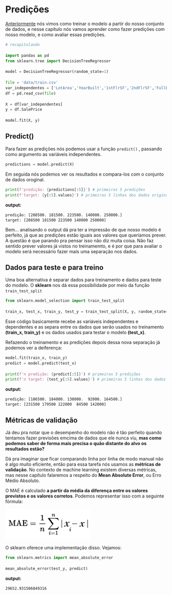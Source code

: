 # Predições
[Anteriormente](https://github.com/Marcozz-716/machine-learning-intro/tree/main/03_treinando_modelo) nós vimos como treinar o modelo a partir do nosso conjunto de dados, e nesse capítulo nós vamos aprender como fazer predições com nosso modelo, e como avaliar essas predições.

```python
# recapitulando

import pandas as pd
from sklearn.tree import DecisionTreeRegressor

model = DecisionTreeRegressor(random_state=1)

file = 'data/train.csv'
var_independentes = ['LotArea','YearBuilt','1stFlrSF','2ndFlrSF','FullBath','BedroomAbvGr','TotRmsAbvGrd']
df = pd.read_csv(file)

X = df[var_independentes] 
y = df.SalePrice

model.fit(X, y)
```
## Predict()
Para fazer as predições nós podemos usar a função 
`predict()` 
, passando como argumento as variáveis independentes. 

```python
predictions = model.predict(X)
```

Em seguida nós podemos ver os resultados e compara-los com o conjunto de dados oroginal.

```python
print(f'predição: {predictions[:5]}') # primeiras 5 predições
print(f'target: {y[:5].values}') # primeiras 5 linhas dos dados originais
```

**output:**

```
predição: [208500. 181500. 223500. 140000. 250000.]
target: [208500 181500 223500 140000 250000]
```

Bem... analisando o output dá pra ter a impressão de que nosso modelo é perfeito, já que as predições estão iguais aos valores que queríamos prever. A questão é que parando pra pensar isso não diz muita coisa. Não faz sentido prever valores já vistos no treinamemto, e é por que para avaliar o modelo será necessário fazer mais uma separação nos dados.

## Dados para teste e para treino
Uma boa alternativa é separar dados para treinamento e dados para teste do modelo. O **sklearn** nos dá essa possibilidade por meio da função 
`train_test_split`

```python
from sklearn.model_selection import train_test_split 

train_x, test_x, train_y, test_y = train_test_split(X, y, random_state=1)
```

Esse código basicamente recebe as variáveis independentes e dependentes e as separa entre os dados que serão usados no treinamento **(train_x, train_y)** e os dados usados para testar o modelo **(test_x)**.

Refazendo o treinamento e as predições depois dessa nova separação já podemos ver a deiferença:

```python
model.fit(train_x, train_y)
predict = model.predict(test_x)

print(f'n predição: {predict[:5]}') # primeiras 5 predições
print(f'n target: {test_y[:5].values}') # primeiras 5 linhas dos dados originais
```

**output:**

```
predição: [186500. 184000. 130000.  92000. 164500.]
target: [231500 179500 122000  84500 142000]
```

## Métricas de validação
Já deu pra notar que o desempenho do modelo não é tão perfeito quando tentamos fazer previsões emcima de dados que ele nunca viu, **mas como podemos saber de forma mais precisa o quão distante do alvo os resultados estão?** 

Dá pra imaginar que ficar comparando linha por linha de modo manual não é algo muito eficiente, então para essa tarefa nós usamos as **métricas de validação**. No contexto de machine learning existem diversas métricas, mas nesse capítulo falaremos a respeito do **Mean Absolute Error**, ou Erro Médio Absoluto.

O MAE é calculado **a partir da média da diferença entre os valores previstos e os valores corretos**. Podemos representar isso com a seguinte fórmula:

![MAE](MAE.png)

O sklearn oferece uma implementação disso. Vejamos:

```python
from sklearn.metrics import mean_absolute_error

mean_absolute_error(test_y, predict)
```

**output:**

```
29652.931506849316
```